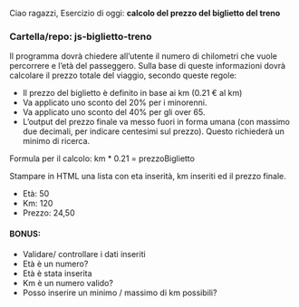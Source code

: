 Ciao ragazzi,
Esercizio di oggi: **calcolo del prezzo del biglietto del treno**

### Cartella/repo: js-biglietto-treno

Il programma dovrà chiedere all’utente il numero di chilometri che vuole percorrere e l’età del passeggero.
Sulla base di queste informazioni dovrà calcolare il prezzo totale del viaggio, secondo queste regole:

- Il prezzo del biglietto è definito in base ai km (0.21 € al km)
- Va applicato uno sconto del 20% per i minorenni.
- Va applicato uno sconto del 40% per gli over 65.
- L’output del prezzo finale va messo fuori in forma umana (con massimo due decimali, per indicare centesimi sul prezzo). Questo richiederà un minimo di ricerca.

Formula per il calcolo: km * 0.21 = prezzoBiglietto

Stampare in HTML una lista con eta inserità, km inseriti ed il prezzo finale.
* Età: 50
* Km: 120
* Prezzo: 24,50

#### BONUS:

* Validare/ controllare i dati inseriti
* Età è un numero?
* Età è stata inserita
* Km è un numero valido?
* Posso inserire un minimo / massimo di km possibili?
